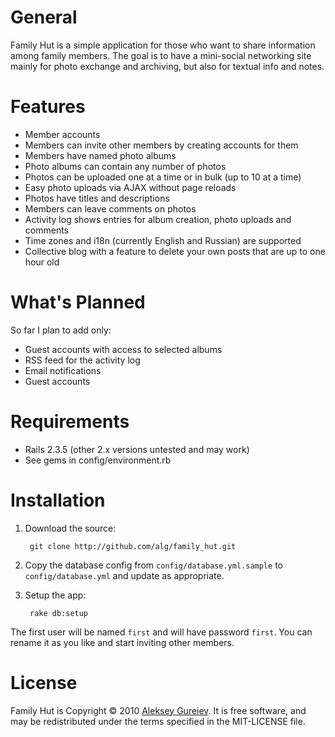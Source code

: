 General
=======

Family Hut is a simple application for those who want to share information among
family members. The goal is to have a mini-social networking site mainly for
photo exchange and archiving, but also for textual info and notes.

Features
========

* Member accounts
* Members can invite other members by creating accounts for them
* Members have named photo albums
* Photo albums can contain any number of photos
* Photos can be uploaded one at a time or in bulk (up to 10 at a time)
* Easy photo uploads via AJAX without page reloads
* Photos have titles and descriptions
* Members can leave comments on photos
* Activity log shows entries for album creation, photo uploads and comments
* Time zones and i18n (currently English and Russian) are supported
* Collective blog with a feature to delete your own posts that are up to one hour old

What's Planned
==============

So far I plan to add only:

* Guest accounts with access to selected albums
* RSS feed for the activity log
* Email notifications
* Guest accounts

Requirements
============

* Rails 2.3.5 (other 2.x versions untested and may work)
* See gems in config/environment.rb

Installation
============

1. Download the source:

		git clone http://github.com/alg/family_hut.git

2. Copy the database config from `config/database.yml.sample` to `config/database.yml`
	 and update as appropriate.

3. Setup the app:

		rake db:setup

The first user will be named `first` and will have password `first`. You can rename
it as you like and start inviting other members.

License
=======

Family Hut is Copyright © 2010 [Aleksey Gureiev](mailto:spyromus@noizeramp.com).
It is free software, and may be redistributed under the terms specified in the MIT-LICENSE file.